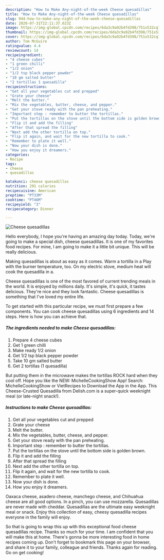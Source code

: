 ```yaml
---
description: "How to Make Any-night-of-the-week Cheese quesadillas"
title: "How to Make Any-night-of-the-week Cheese quesadillas"
slug: 944-how-to-make-any-night-of-the-week-cheese-quesadillas
date: 2020-07-31T22:11:37.623Z
image: https://img-global.cpcdn.com/recipes/6da3c9a92b4fd398/751x532cq70/cheese-quesadillas-recipe-main-photo.jpg
thumbnail: https://img-global.cpcdn.com/recipes/6da3c9a92b4fd398/751x532cq70/cheese-quesadillas-recipe-main-photo.jpg
cover: https://img-global.cpcdn.com/recipes/6da3c9a92b4fd398/751x532cq70/cheese-quesadillas-recipe-main-photo.jpg
author: Tom McGuire
ratingvalue: 4.4
reviewcount: 14
recipeingredient:
- "4 cheese cubes"
- "1 green chilli"
- "1/2 onion"
- "1/2 tsp black pepper powder"
- "10 gm salted butter"
- "2 tortillas 1 quesadilla"
recipeinstructions:
- "Get all your vegetables cut and prepped"
- "Grate your cheese"
- "Melt the butter."
- "Mix the vegetables, butter, cheese, and pepper."
- "Get your stove ready with the pan preheating."
- "Important step : remember to butter the tortillas."
- "Put the tortillas on the stove until the bottom side is golden brown."
- "Flip it and add the filling"
- "After that spread the filling"
- "Next add the other tortilla on top."
- "Flip it again, and wait for the new tortilla to cook."
- "Remember to plate it well."
- "Now your dish is done."
- "How you enjoy it dreamers."
categories:
- Recipe
tags:
- cheese
- quesadillas

katakunci: cheese quesadillas 
nutrition: 291 calories
recipecuisine: American
preptime: "PT33M"
cooktime: "PT46M"
recipeyield: "3"
recipecategory: Dinner

---
```



![Cheese quesadillas](https://img-global.cpcdn.com/recipes/6da3c9a92b4fd398/751x532cq70/cheese-quesadillas-recipe-main-photo.jpg)

Hello everybody, I hope you're having an amazing day today. Today, we're going to make a special dish, cheese quesadillas. It is one of my favorites food recipes. For mine, I am going to make it a little bit unique. This will be really delicious.

Making quesadillas is about as easy as it comes. Warm a tortilla in a Play with the burner temperature, too. On my electric stove, medium heat will cook the quesadilla in a.

Cheese quesadillas is one of the most favored of current trending meals in the world. It is enjoyed by millions daily. It's simple, it's quick, it tastes delicious. They're nice and they look fantastic. Cheese quesadillas is something that I've loved my entire life.


To get started with this particular recipe, we must first prepare a few components. You can cook cheese quesadillas using 6 ingredients and 14 steps. Here is how you can achieve that.

<!--inarticleads1-->

##### The ingredients needed to make Cheese quesadillas:

1. Prepare 4 cheese cubes
1. Get 1 green chilli
1. Make ready 1/2 onion
1. Get 1/2 tsp black pepper powder
1. Take 10 gm salted butter
1. Get 2 tortillas (1 quesadilla)


But putting them in the microwave makes the tortillas ROCK hard when they cool off. Hope you like the NEW: MichelleCookingShow App! Search: MichelleCookingShow or VietRecipes to Download the App in the App. This Cheese-Crusted Quesadilla from Delish.com is a super-quick weeknight meal (or late-night snack!). 

<!--inarticleads2-->

##### Instructions to make Cheese quesadillas:

1. Get all your vegetables cut and prepped
1. Grate your cheese
1. Melt the butter.
1. Mix the vegetables, butter, cheese, and pepper.
1. Get your stove ready with the pan preheating.
1. Important step : remember to butter the tortillas.
1. Put the tortillas on the stove until the bottom side is golden brown.
1. Flip it and add the filling
1. After that spread the filling
1. Next add the other tortilla on top.
1. Flip it again, and wait for the new tortilla to cook.
1. Remember to plate it well.
1. Now your dish is done.
1. How you enjoy it dreamers.


Oaxaca cheese, asadero cheese, manchego cheese, and Chihuahua cheese are all good options. In a pinch, you can use mozzarella. Quesadillas are never made with cheddar. Quesadillas are the ultimate easy weeknight meal or snack. Enjoy this collection of easy, cheesy quesadilla recipes everyone in the family will enjoy. 

So that is going to wrap this up with this exceptional food cheese quesadillas recipe. Thanks so much for your time. I am confident that you will make this at home. There's gonna be more interesting food in home recipes coming up. Don't forget to bookmark this page on your browser, and share it to your family, colleague and friends. Thanks again for reading. Go on get cooking!

